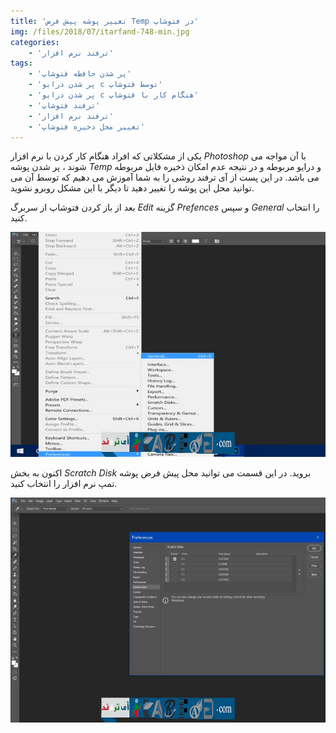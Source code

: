 ```yaml
---
title: 'تغییر پوشه پیش فرض Temp در فتوشاپ'
img: /files/2018/07/itarfand-748-min.jpg
categories:
    - 'ترفند نرم افزار'
tags:
    - 'پر شدن حافظه فتوشاپ'
    - 'پر شدن درایو c توسط فتوشاپ'
    - 'پر شدن درایو c هنگام کار با فتوشاپ'
    - 'ترفند فتوشاپ'
    - 'ترفند نرم افزار'
    - 'تغییر محل ذخیره فتوشاپ'
---
```


 یکی از مشکلاتی که افراد هنگام کار کردن با نرم افزار *Photoshop* با آن مواجه می شوند ، پر شدن پوشه *Temp* و درایو مربوطه و در نتیجه عدم امکان ذخیره فایل مربوطه می باشد. در این پست از آی ترفند روشی را به شما آموزش می دهیم که توسط آن می توانید محل این پوشه را تغییر دهید تا دیگر با این مشکل روبرو نشوید.

 بعد از باز کردن فتوشاپ از سربرگ *Edit* گزینه *Prefences* و سپس *General* را انتخاب کنید.

 ![mhkarami97](/files/2018/07/itarfand-746-min.jpg)  

 اکنون به بخش *Scratch Disk* بروید. در این قسمت می توانید محل پیش فرض پوشه تمپ نرم افزار را انتخاب کنید.

 ![mhkarami97](/files/2018/07/itarfand-747-min.jpg)  